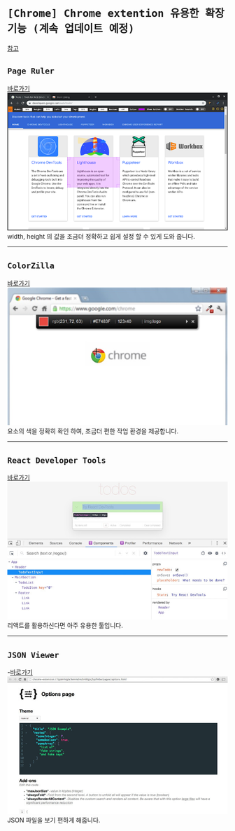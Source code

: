 # `[Chrome] Chrome extention 유용한 확장기능 (계속 업데이트 예정)`

[참고](https://blog.naver.com/tjddjs90/221887352747)

## `Page Ruler`

[바로가기](https://chrome.google.com/webstore/detail/page-ruler-redux/giejhjebcalaheckengmchjekofhhmal)
![Page Ruler](./img/Page_Ruler.png)
width, height 의 값을 조금더 정확하고 쉽게 설정 할 수 있게 도와 줍니다.

---

## `ColorZilla`

[바로가기](https://chrome.google.com/webstore/detail/colorzilla/bhlhnicpbhignbdhedgjhgdocnmhomnp?hl=en)
![ColorZilla](./img/ColorZilla.png)
요소의 색을 정확히 확인 하여, 조금더 편한 작업 환경을 제공합니다.

---

## `React Developer Tools`

[바로가기](https://chrome.google.com/webstore/detail/react-developer-tools/fmkadmapgofadopljbjfkapdkoienihi?hl=ko)
![React Developer Tools](./img/React_Developer_Tools.png)
리액트를 활용하신다면 아주 유용한 툴입니다.

---

## `JSON Viewer`

-[바로가기](https://chrome.google.com/webstore/detail/json-viewer/gbmdgpbipfallnflgajpaliibnhdgobh?hl=ko)
![JSON Viewer](./img/JSON_Viewer.png)
JSON 파일을 보기 편하게 해줍니다.
